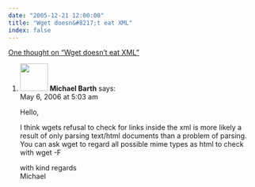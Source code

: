 ```yaml
---
date: "2005-12-21 12:00:00"
title: "Wget doesn&#8217;t eat XML"
index: false
---
```


[One thought on &ldquo;Wget doesn&#8217;t eat XML&rdquo;](/lemire/blog/2005/12-21-wget-doesnt-eat-xml)

<ol class="comment-list">
<li id="comment-4547" class="comment even thread-even depth-1">
<div class="comment-author vcard">
<img alt src="https://secure.gravatar.com/avatar/ac2fd70929515b458314c3d73c88a8f1?s=56&#038;d=mm&#038;r=g" srcset="https://secure.gravatar.com/avatar/ac2fd70929515b458314c3d73c88a8f1?s=112&#038;d=mm&#038;r=g 2x" class="avatar avatar-56 photo" height="56" width="56" decoding="async" /> <b class="fn">Michael Barth</b> <span class="says">says:</span> </div>
<div class="comment-metadata"><time datetime="2006-05-06T05:03:16+00:00">May 6, 2006 at 5:03 am</time></a> </div>
<div class="comment-content">
<p>Hello,</p>
<p>I think wgets refusal to check for links inside the xml is more likely a result of only parsing text/html documents than a problem of parsing.<br/>
You can ask wget to regard all possible mime types as html to check with wget -F</p>
<p>with kind regards<br/>
Michael</p>
</div>
</li>
</ol>

